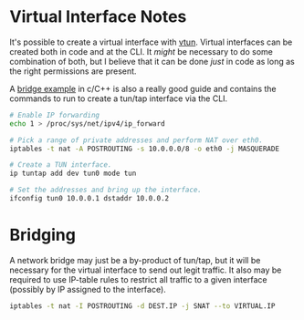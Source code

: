 # Virtual Interface Notes

It's possible to create a virtual interface with [vtun][vtun]. Virtual interfaces
can be created both in code and at the CLI. It _might_ be necessary to do some
combination of both, but I believe that it can be done _just_ in code as long as
the right permissions are present.

A [bridge example][bridge_ex] in c/C++ is also a really good guide and contains the
commands to run to create a tun/tap interface via the CLI.

```sh
# Enable IP forwarding
echo 1 > /proc/sys/net/ipv4/ip_forward

# Pick a range of private addresses and perform NAT over eth0.
iptables -t nat -A POSTROUTING -s 10.0.0.0/8 -o eth0 -j MASQUERADE

# Create a TUN interface.
ip tuntap add dev tun0 mode tun

# Set the addresses and bring up the interface.
ifconfig tun0 10.0.0.1 dstaddr 10.0.0.2
```

# Bridging

A network bridge may just be a by-product of tun/tap, but it will be necessary for
the virtual interface to send out legit traffic. It also may be required to use
IP-table rules to restrict all traffic to a given interface (possibly by IP assigned
to the interface).

```sh
iptables -t nat -I POSTROUTING -d DEST.IP -j SNAT --to VIRTUAL.IP
```




  [vtun]: http://vtun.sourceforge.net/tun
  [bridge_ex]: https://android.googlesource.com/platform/development/+/master/samples/ToyVpn/server/linux/ToyVpnServer.cpp
